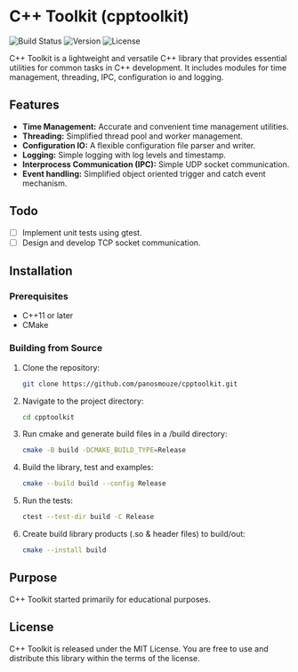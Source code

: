 # C++ Toolkit (cpptoolkit)

![Build Status](https://img.shields.io/badge/build-passing-brightgreen.svg)
![Version](https://img.shields.io/badge/version-0.1.0-blue.svg)
![License](https://img.shields.io/badge/license-MIT-green.svg)

C++ Toolkit is a lightweight and versatile C++ library that provides essential utilities for common tasks in C++ development. It includes modules for time management, threading, IPC, configuration io and logging.

## Features

- **Time Management:** Accurate and convenient time management utilities.
- **Threading:** Simplified thread pool and worker management.
- **Configuration IO:** A flexible configuration file parser and writer.
- **Logging:** Simple logging with log levels and timestamp.
- **Interprocess Communication (IPC):** Simple UDP socket communication.
- **Event handling:** Simplified object oriented trigger and catch event mechanism.

## Todo
- [ ] Implement unit tests using gtest.
- [ ] Design and develop TCP socket communication.

## Installation

### Prerequisites

- C++11 or later
- CMake

### Building from Source

1. Clone the repository:

    ```bash
    git clone https://github.com/panosmouze/cpptoolkit.git
    ```

2. Navigate to the project directory:

    ```bash
    cd cpptoolkit
    ```

3. Run cmake and generate build files in a /build directory:

    ```bash
    cmake -B build -DCMAKE_BUILD_TYPE=Release
    ```

4. Build the library, test and examples:

    ```bash
    cmake --build build --config Release
    ```

5. Run the tests:

    ```bash
    ctest --test-dir build -C Release
    ```

6. Create build library products (.so & header files) to build/out:

    ```bash
    cmake --install build
    ```

## Purpose

C++ Toolkit started primarily for educational purposes.

## License

C++ Toolkit is released under the MIT License. You are free to use and distribute this library within the terms of the license.